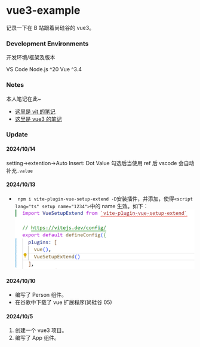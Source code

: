 # vue3-example

记录一下在 B 站跟着尚硅谷的 vue3。

### Development Environments

开发环境/框架及版本

VS Code
Node.js ^20
Vue ^3.4

### Notes

本人笔记在此~

- [这里是 vit 的笔记](vite-note.md)
- [这里是 vue3 的笔记](vue3-note.md)

### Update

#### 2024/10/14

setting->extention->Auto Insert: Dot Value 勾选后当使用 ref 后 vscode 会自动补充`.value`

#### 2024/10/13

- ` npm i vite-plugin-vue-setup-extend -D`安装插件，并添加，使得`<script lang="ts" setup name="1234">`中的 name 生效。如下：
  ![img1](./img/image1.png)

#### 2024/10/10

- 编写了 Person 组件。
- 在谷歌中下载了 vue 扩展程序(尚硅谷 05)

#### 2024/10/5

1. 创建一个 vue3 项目。
2. 编写了 App 组件。
